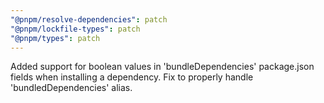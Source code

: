 ```yaml
---
"@pnpm/resolve-dependencies": patch
"@pnpm/lockfile-types": patch
"@pnpm/types": patch
---
```


Added support for boolean values in 'bundleDependencies' package.json fields when installing a dependency. Fix to properly handle 'bundledDependencies' alias.
